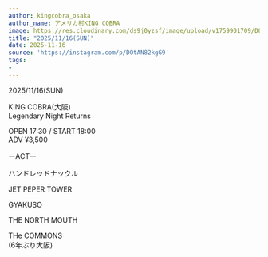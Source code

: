 ```yaml
---
author: kingcobra_osaka
author_name: アメリカ村KING COBRA
image: https://res.cloudinary.com/ds9j0yzsf/image/upload/v1759901709/DOtAN82kgG9.jpg
title: "2025/11/16(SUN)"
date: 2025-11-16
source: 'https://instagram.com/p/DOtAN82kgG9'
tags:
- 
---
```

2025/11/16(SUN)

KING COBRA(大阪)<br>
Legendary Night Returns

OPEN 17:30 / START 18:00<br>
ADV ¥3,500

ーACTー

ハンドレッドナックル

JET PEPER TOWER

GYAKUSO

THE NORTH MOUTH

THe COMMONS<br>
(6年ぶり大阪)